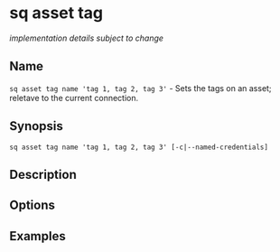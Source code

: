 # sq asset tag

*implementation details subject to change*

## Name

`sq asset tag name 'tag 1, tag 2, tag 3'` - Sets the tags on an asset; reletave to the current connection.

## Synopsis

```cli
sq asset tag name 'tag 1, tag 2, tag 3' [-c|--named-credentials]
```

## Description

## Options

## Examples
